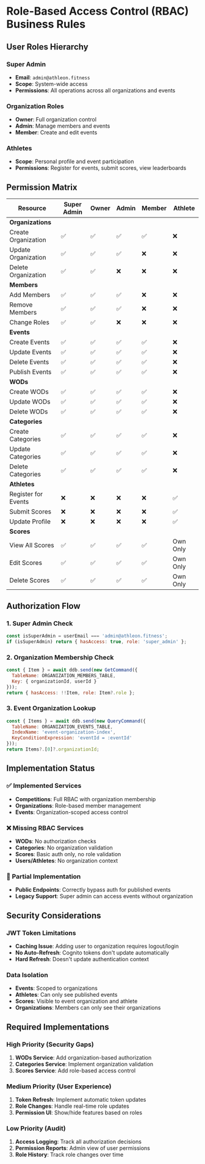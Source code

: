 # Role-Based Access Control (RBAC) Business Rules

## User Roles Hierarchy

### Super Admin
- **Email**: `admin@athleon.fitness`
- **Scope**: System-wide access
- **Permissions**: All operations across all organizations and events

### Organization Roles
- **Owner**: Full organization control
- **Admin**: Manage members and events  
- **Member**: Create and edit events

### Athletes
- **Scope**: Personal profile and event participation
- **Permissions**: Register for events, submit scores, view leaderboards

## Permission Matrix

| Resource | Super Admin | Owner | Admin | Member | Athlete |
|----------|-------------|-------|-------|--------|---------|
| **Organizations** |
| Create Organization | ✅ | ✅ | ✅ | ✅ | ❌ |
| Update Organization | ✅ | ✅ | ✅ | ❌ | ❌ |
| Delete Organization | ✅ | ✅ | ❌ | ❌ | ❌ |
| **Members** |
| Add Members | ✅ | ✅ | ✅ | ❌ | ❌ |
| Remove Members | ✅ | ✅ | ✅ | ❌ | ❌ |
| Change Roles | ✅ | ✅ | ❌ | ❌ | ❌ |
| **Events** |
| Create Events | ✅ | ✅ | ✅ | ✅ | ❌ |
| Update Events | ✅ | ✅ | ✅ | ✅ | ❌ |
| Delete Events | ✅ | ✅ | ✅ | ✅ | ❌ |
| Publish Events | ✅ | ✅ | ✅ | ✅ | ❌ |
| **WODs** |
| Create WODs | ✅ | ✅ | ✅ | ✅ | ❌ |
| Update WODs | ✅ | ✅ | ✅ | ✅ | ❌ |
| Delete WODs | ✅ | ✅ | ✅ | ✅ | ❌ |
| **Categories** |
| Create Categories | ✅ | ✅ | ✅ | ✅ | ❌ |
| Update Categories | ✅ | ✅ | ✅ | ✅ | ❌ |
| Delete Categories | ✅ | ✅ | ✅ | ✅ | ❌ |
| **Athletes** |
| Register for Events | ❌ | ❌ | ❌ | ❌ | ✅ |
| Submit Scores | ❌ | ❌ | ❌ | ❌ | ✅ |
| Update Profile | ❌ | ❌ | ❌ | ❌ | ✅ |
| **Scores** |
| View All Scores | ✅ | ✅ | ✅ | ✅ | Own Only |
| Edit Scores | ✅ | ✅ | ✅ | ✅ | Own Only |
| Delete Scores | ✅ | ✅ | ✅ | ✅ | Own Only |

## Authorization Flow

### 1. Super Admin Check
```javascript
const isSuperAdmin = userEmail === 'admin@athleon.fitness';
if (isSuperAdmin) return { hasAccess: true, role: 'super_admin' };
```

### 2. Organization Membership Check
```javascript
const { Item } = await ddb.send(new GetCommand({
  TableName: ORGANIZATION_MEMBERS_TABLE,
  Key: { organizationId, userId }
}));
return { hasAccess: !!Item, role: Item?.role };
```

### 3. Event Organization Lookup
```javascript
const { Items } = await ddb.send(new QueryCommand({
  TableName: ORGANIZATION_EVENTS_TABLE,
  IndexName: 'event-organization-index',
  KeyConditionExpression: 'eventId = :eventId'
}));
return Items?.[0]?.organizationId;
```

## Implementation Status

### ✅ Implemented Services
- **Competitions**: Full RBAC with organization membership
- **Organizations**: Role-based member management
- **Events**: Organization-scoped access control

### ❌ Missing RBAC Services
- **WODs**: No authorization checks
- **Categories**: No organization validation
- **Scores**: Basic auth only, no role validation
- **Users/Athletes**: No organization context

### 🔄 Partial Implementation
- **Public Endpoints**: Correctly bypass auth for published events
- **Legacy Support**: Super admin can access events without organization

## Security Considerations

### JWT Token Limitations
- **Caching Issue**: Adding user to organization requires logout/login
- **No Auto-Refresh**: Cognito tokens don't update automatically
- **Hard Refresh**: Doesn't update authentication context

### Data Isolation
- **Events**: Scoped to organizations
- **Athletes**: Can only see published events
- **Scores**: Visible to event organization and athlete
- **Organizations**: Members can only see their organizations

## Required Implementations

### High Priority (Security Gaps)
1. **WODs Service**: Add organization-based authorization
2. **Categories Service**: Implement organization validation
3. **Scores Service**: Add role-based access control

### Medium Priority (User Experience)
1. **Token Refresh**: Implement automatic token updates
2. **Role Changes**: Handle real-time role updates
3. **Permission UI**: Show/hide features based on roles

### Low Priority (Audit)
1. **Access Logging**: Track all authorization decisions
2. **Permission Reports**: Admin view of user permissions
3. **Role History**: Track role changes over time
